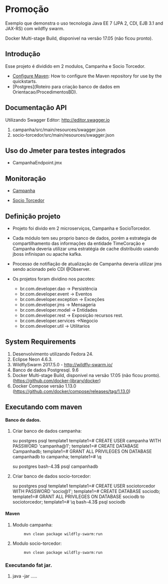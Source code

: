 Promoção 
====================
Exemplo que demonstra o uso tecnologia Java EE 7 (JPA 2, CDI, EJB 3.1 and JAX-RS) com wildfly swarm.

Docker Multi-stage Build, disponivel na versão 17.05 (não ficou pronto).  

Introdução
------------

Esse projeto é dividido em 2 modulos, Campanha e Socio Torcedor.


* [Configure Maven](https://github.com/jboss-developer/jboss-developer-shared-resources/blob/master/guides/CONFIGURE_MAVEN.md): How to configure the Maven repository for use by the quickstarts.
* [Postgres](Roteiro para criação banco de dados em Orientacao/ProcedimentosBD).

Documentação API
---------------------------------
Utilizando Swagger Editor: http://editor.swagger.io

1. campanha/src/main/resources/swagger.json
2. socio-torcedor/src/main/resources/swagger.json

Uso do Jmeter para testes integrados
---------------------

* CampanhaEndpoint.jmx

Monitoração
---------------------

 * [Campanha](http://localhost:8082/campanha/monitoring)
 
 * [Socio Torcedor](http://localhost:8080/socio-torcedor/monitoring)
  

Definição projeto
-------------------------------------

* Projeto foi divido em 2 microserviços, Campanha e SocioTorcedor.
 

* Cada módulo tem seu proprio banco de dados, porém a estrategia de compartilhamento das informações da entidade TimeCoração e Campanha deveria utilizar uma estratégia de cache distribuído usando jboss infinispan ou apache kafka.
 

* Processo de notifiação de atualização de Campanha deveria utilizar jms sendo acionado pelo CDI @Observer.


* Os projetos foram dividino nos pacotes:

	* br.com.developer.dao -> Persistência
	* br.com.developer.event -> Eventos
	* br.com.developer.exception -> Exceções
	* br.com.developer.jms -> Mensageria
	* br.com.developer.model -> Entidades
	* br.com.developer.rest -> Exposição recursos rest.
	* br.com.developer.services ->Negocio
	* br.com.developer.util -> Utilitarios


System Requirements
-------------------

1. Desenvolvimento utilizando Fedora 24.
2. Eclipse Neon 4.6.3.
3. WildflySwarm 2017.5.0 - http://wildfly-swarm.io/
4. Banco de dados Postgresql. 9.6
5. Docker Multi-stage Build, disponivel na versão 17.05 (não ficou pronto). (https://github.com/docker-library/docker)  
6. Docker Compose versão 1.13.0 (https://github.com/docker/compose/releases/tag/1.13.0)

Executando com maven
-------------------
#### Banco de dados.

1. Criar banco de dados campanha:

	su postgres
	psql template1
	template1=# CREATE USER campanha WITH PASSWORD 'campanha@1';
	template1=# CREATE DATABASE Campanhadb;
	template1=# GRANT ALL PRIVILEGES ON DATABASE campanhadb to campanha;
	template1=# \q
	
	su postgres
	bash-4.3$ psql campanhadb


2. Criar banco de dados socio-torcedor:

	su postgres
	psql template1
	template1=# CREATE USER sociotorcedor WITH PASSWORD 'socio@1';
	template1=# CREATE DATABASE sociodb;
	template1=# GRANT ALL PRIVILEGES ON DATABASE sociodb to sociotorcedor;
	template1=# \q
	bash-4.3$ psql sociodb


#### Maven

1. Modulo campanha:

			mvn clean package wildfly-swarm:run

2. Modulo socio-torcedor: 

			mvn clean package wildfly-swarm:run
           
### Executando fat jar.

1. java -jar ..... 

